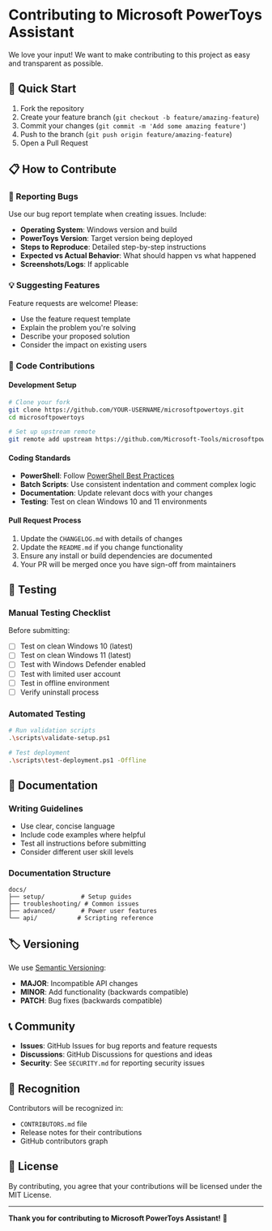 # Contributing to Microsoft PowerToys Assistant

We love your input! We want to make contributing to this project as easy and transparent as possible.

## 🚀 Quick Start

1. Fork the repository
2. Create your feature branch (`git checkout -b feature/amazing-feature`)
3. Commit your changes (`git commit -m 'Add some amazing feature'`)
4. Push to the branch (`git push origin feature/amazing-feature`)
5. Open a Pull Request

## 📋 How to Contribute

### 🐛 Reporting Bugs

Use our bug report template when creating issues. Include:

- **Operating System**: Windows version and build
- **PowerToys Version**: Target version being deployed
- **Steps to Reproduce**: Detailed step-by-step instructions
- **Expected vs Actual Behavior**: What should happen vs what happened
- **Screenshots/Logs**: If applicable

### 💡 Suggesting Features

Feature requests are welcome! Please:

- Use the feature request template
- Explain the problem you're solving
- Describe your proposed solution
- Consider the impact on existing users

### 🔧 Code Contributions

#### Development Setup

```bash
# Clone your fork
git clone https://github.com/YOUR-USERNAME/microsoftpowertoys.git
cd microsoftpowertoys

# Set up upstream remote
git remote add upstream https://github.com/Microsoft-Tools/microsoftpowertoys.git
```

#### Coding Standards

- **PowerShell**: Follow [PowerShell Best Practices](https://docs.microsoft.com/en-us/powershell/scripting/dev-cross-plat/writing-portable-modules)
- **Batch Scripts**: Use consistent indentation and comment complex logic
- **Documentation**: Update relevant docs with your changes
- **Testing**: Test on clean Windows 10 and 11 environments

#### Pull Request Process

1. Update the `CHANGELOG.md` with details of changes
2. Update the `README.md` if you change functionality
3. Ensure any install or build dependencies are documented
4. Your PR will be merged once you have sign-off from maintainers

## 🧪 Testing

### Manual Testing Checklist

Before submitting:

- [ ] Test on clean Windows 10 (latest)
- [ ] Test on clean Windows 11 (latest)
- [ ] Test with Windows Defender enabled
- [ ] Test with limited user account
- [ ] Test in offline environment
- [ ] Verify uninstall process

### Automated Testing

```bash
# Run validation scripts
.\scripts\validate-setup.ps1

# Test deployment
.\scripts\test-deployment.ps1 -Offline
```

## 📝 Documentation

### Writing Guidelines

- Use clear, concise language
- Include code examples where helpful
- Test all instructions before submitting
- Consider different user skill levels

### Documentation Structure

```
docs/
├── setup/          # Setup guides
├── troubleshooting/ # Common issues
├── advanced/       # Power user features
└── api/           # Scripting reference
```

## 🏷️ Versioning

We use [Semantic Versioning](http://semver.org/):

- **MAJOR**: Incompatible API changes
- **MINOR**: Add functionality (backwards compatible)
- **PATCH**: Bug fixes (backwards compatible)

## 📞 Community

- **Issues**: GitHub Issues for bug reports and feature requests
- **Discussions**: GitHub Discussions for questions and ideas
- **Security**: See `SECURITY.md` for reporting security issues

## 🙏 Recognition

Contributors will be recognized in:

- `CONTRIBUTORS.md` file
- Release notes for their contributions
- GitHub contributors graph

## 📄 License

By contributing, you agree that your contributions will be licensed under the MIT License.

---

**Thank you for contributing to Microsoft PowerToys Assistant!** 🎉 